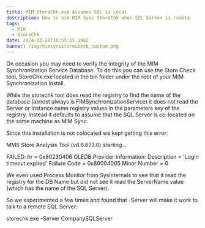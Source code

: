 ```yaml
---
title: MIM StoreChk.exe Assumes SQL is Local
description: How to use MIM Sync StoreChk when SQL Server is remote
tags:
  - MIM
  - StoreChk
date: 2024-03-28T18:55:15.198Z
banner: /img/mimsyncstorecheck_custom.png
---
```

On occasion you may need to verify the integrity of the MIM Synchronization Service Database. To do this you can use the Store Check tool, StoreChk.exe located in the bin folder under the root of your MIM Synchronization install.

W﻿hile the storechk tool does read the registry to find the name of the database (almost always is FIMSynchronizationService) it does not read the Server or Instance name registry values in the parameters key of the registry. Instead it defaults to assume that the SQL Server is co-located on the same machine as MIM Sync. 

S﻿ince this installation is not colocated we kept getting this error:

MMS Store Analysis Tool (v4.6.673.0) starting...

FAILED: hr = 0x80230406 OLEDB Provider Information:
Description  = 'Login timeout expired'
Failure Code = 0x80004005
Minor Number = 0

W﻿e even used Process Monitor from SysInternals to see that it read the registry for the DB Name but did not see it read the ServerName value (which has the name of the SQL Server).

S﻿o we experimented a few times and found that -Server will make it work to talk to a remote SQL Server:

storechk.exe -Server CompanySQLServer